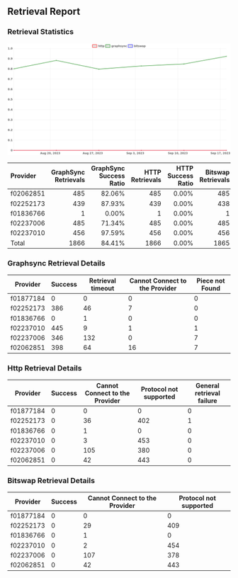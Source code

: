 ## Retrieval Report
### Retrieval Statistics
<img src="https://raw.githubusercontent.com/data-preservation-programs/filplus-checker-assets/main/filecoin-project/filecoin-plus-large-datasets/issues/2100/1695276578865.png"/>

| Provider  | GraphSync Retrievals | GraphSync Success Ratio | HTTP Retrievals | HTTP Success Ratio | Bitswap Retrievals | Bitswap Success Ratio |
| :-------- | -------------------: | ----------------------: | --------------: | -----------------: | -----------------: | --------------------: |
| f02062851 |                  485 |                  82.06% |             485 |              0.00% |                485 |                 0.00% |
| f02252173 |                  439 |                  87.93% |             439 |              0.00% |                438 |                 0.00% |
| f01836766 |                    1 |                   0.00% |               1 |              0.00% |                  1 |                 0.00% |
| f02237006 |                  485 |                  71.34% |             485 |              0.00% |                485 |                 0.00% |
| f02237010 |                  456 |                  97.59% |             456 |              0.00% |                456 |                 0.00% |
| Total     |                 1866 |                  84.41% |            1866 |              0.00% |               1865 |                 0.00% |

### Graphsync Retrieval Details
| Provider  | Success | Retrieval timeout | Cannot Connect to the Provider | Piece not Found |
| --------- | ------- | ----------------- | ------------------------------ | --------------- |
| f01877184 | 0       | 0                 | 0                              | 0               |
| f02252173 | 386     | 46                | 7                              | 0               |
| f01836766 | 0       | 1                 | 0                              | 0               |
| f02237010 | 445     | 9                 | 1                              | 1               |
| f02237006 | 346     | 132               | 0                              | 7               |
| f02062851 | 398     | 64                | 16                             | 7               |

### Http Retrieval Details
| Provider  | Success | Cannot Connect to the Provider | Protocol not supported | General retrieval failure |
| --------- | ------- | ------------------------------ | ---------------------- | ------------------------- |
| f01877184 | 0       | 0                              | 0                      | 0                         |
| f02252173 | 0       | 36                             | 402                    | 1                         |
| f01836766 | 0       | 1                              | 0                      | 0                         |
| f02237010 | 0       | 3                              | 453                    | 0                         |
| f02237006 | 0       | 105                            | 380                    | 0                         |
| f02062851 | 0       | 42                             | 443                    | 0                         |

### Bitswap Retrieval Details
| Provider  | Success | Cannot Connect to the Provider | Protocol not supported |
| --------- | ------- | ------------------------------ | ---------------------- |
| f01877184 | 0       | 0                              | 0                      |
| f02252173 | 0       | 29                             | 409                    |
| f01836766 | 0       | 1                              | 0                      |
| f02237010 | 0       | 2                              | 454                    |
| f02237006 | 0       | 107                            | 378                    |
| f02062851 | 0       | 42                             | 443                    |
